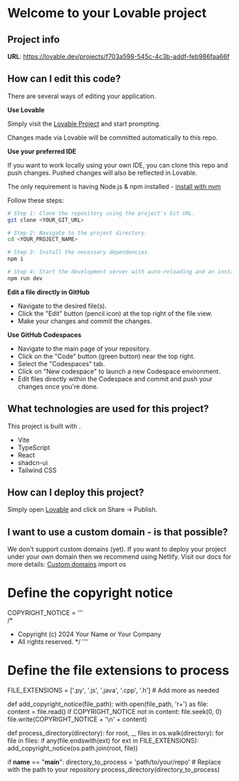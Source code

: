 # Welcome to your Lovable project

## Project info

**URL**: https://lovable.dev/projects/f703a598-545c-4c3b-addf-feb986faa66f

## How can I edit this code?

There are several ways of editing your application.

**Use Lovable**

Simply visit the [Lovable Project](https://lovable.dev/projects/f703a598-545c-4c3b-addf-feb986faa66f) and start prompting.

Changes made via Lovable will be committed automatically to this repo.

**Use your preferred IDE**

If you want to work locally using your own IDE, you can clone this repo and push changes. Pushed changes will also be reflected in Lovable.

The only requirement is having Node.js & npm installed - [install with nvm](https://github.com/nvm-sh/nvm#installing-and-updating)

Follow these steps:

```sh
# Step 1: Clone the repository using the project's Git URL.
git clone <YOUR_GIT_URL>

# Step 2: Navigate to the project directory.
cd <YOUR_PROJECT_NAME>

# Step 3: Install the necessary dependencies.
npm i

# Step 4: Start the development server with auto-reloading and an instant preview.
npm run dev
```

**Edit a file directly in GitHub**

- Navigate to the desired file(s).
- Click the "Edit" button (pencil icon) at the top right of the file view.
- Make your changes and commit the changes.

**Use GitHub Codespaces**

- Navigate to the main page of your repository.
- Click on the "Code" button (green button) near the top right.
- Select the "Codespaces" tab.
- Click on "New codespace" to launch a new Codespace environment.
- Edit files directly within the Codespace and commit and push your changes once you're done.

## What technologies are used for this project?

This project is built with .

- Vite
- TypeScript
- React
- shadcn-ui
- Tailwind CSS

## How can I deploy this project?

Simply open [Lovable](https://lovable.dev/projects/f703a598-545c-4c3b-addf-feb986faa66f) and click on Share -> Publish.

## I want to use a custom domain - is that possible?

We don't support custom domains (yet). If you want to deploy your project under your own domain then we recommend using Netlify. Visit our docs for more details: [Custom domains](https://docs.lovable.dev/tips-tricks/custom-domain/)
import os

# Define the copyright notice
COPYRIGHT_NOTICE = '''\
/*
 * Copyright (c) 2024 Your Name or Your Company
 * All rights reserved.
 */
'''

# Define the file extensions to process
FILE_EXTENSIONS = ['.py', '.js', '.java', '.cpp', '.h']  # Add more as needed

def add_copyright_notice(file_path):
    with open(file_path, 'r+') as file:
        content = file.read()
        if COPYRIGHT_NOTICE not in content:
            file.seek(0, 0)
            file.write(COPYRIGHT_NOTICE + '\n' + content)

def process_directory(directory):
    for root, _, files in os.walk(directory):
        for file in files:
            if any(file.endswith(ext) for ext in FILE_EXTENSIONS):
                add_copyright_notice(os.path.join(root, file))

if __name__ == "__main__":
    directory_to_process = 'path/to/your/repo'  # Replace with the path to your repository
    process_directory(directory_to_process)